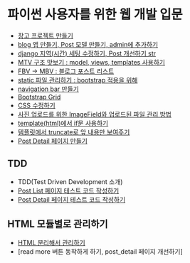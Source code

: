 # 파이썬 사용자를 위한 웹 개발 입문

- [장고 프로젝트 만들기](log/make_django_project.md)
- [blog 앱 만들기, Post 모델 만들기, admin에 추가하기](log/make_blog.md)
- [django 지역(시간) 세팅 수정하기, Post 개선하기 str](log/django_time_setting.md)
- [MTV 구조 맛보기 : model, views, templates 사용하기](log/model_views_templates.md)
- [FBV -> MBV : 블로그 포스트 리스트](log/from_FBV_to_MBV_make_blog_post_list.md)
- [static 파일 관리하기 : bootstrap 적용을 위해](log/manage_static_file_to_adapt_bootstrap.md)
- [navigation bar 만들기](log/navigation_bar.md)
- [Bootstrap Grid](log/bootstrap_grid.md)
- [CSS 수정하기](log/revise_css.md)
- [사진 업로드를 위한 ImageField와 업로드된 파일 관리 방법](log/ImageField_to_upload_iamge.md)
- [template(html)에서 if문 사용하기](log/use_if_in_template.md)
- [템플릿에서 truncate로 앞 내용만 보여주기](log/use_truncate.md)
- [Post Detail 페이지 만들기](log/make_post_detail.md)

## TDD

- TDD(Test Driven Development 소개)
- [Post List 페이지 테스트 코드 작성하기](log/page_test_code_partA.md)
- [Post Detail 페이지 테스트 코드 작성하기](log/detail_test_code.md)

## HTML 모듈별로 관리하기

- [HTML 분리해서 관리하기](log/divide_html.md)
- [read more 버튼 동작하게 하기, post_detail 페이지 개선하기]

